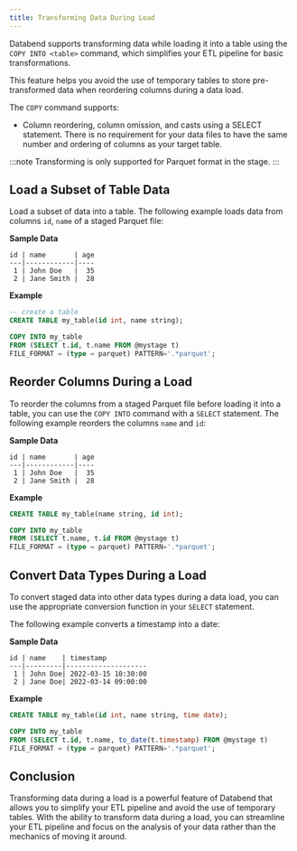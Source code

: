 ```yaml
---
title: Transforming Data During Load
---
```


Databend supports transforming data while loading it into a table using the `COPY INTO <table>` command, which simplifies your ETL pipeline for basic transformations. 

This feature helps you avoid the use of temporary tables to store pre-transformed data when reordering columns during a data load.

The `COPY` command supports:
- Column reordering, column omission, and casts using a SELECT statement. There is no requirement for your data files to have the same number and ordering of columns as your target table.

:::note
Transforming is only supported for Parquet format in the stage.
:::

## Load a Subset of Table Data

Load a subset of data into a table. The following example loads data from columns `id`, `name` of a staged Parquet file:

**Sample Data**
```text
id | name       | age
---|------------|----
 1 | John Doe   |  35
 2 | Jane Smith |  28
```

**Example**
```sql
-- create a table
CREATE TABLE my_table(id int, name string);

COPY INTO my_table
FROM (SELECT t.id, t.name FROM @mystage t)
FILE_FORMAT = (type = parquet) PATTERN='.*parquet';
````

## Reorder Columns During a Load

To reorder the columns from a staged Parquet file before loading it into a table, you can use the `COPY INTO` command with a `SELECT` statement. The following example reorders the columns `name` and `id`:

**Sample Data**
```text
id | name       | age
---|------------|----
 1 | John Doe   |  35
 2 | Jane Smith |  28
```

**Example**
````sql
CREATE TABLE my_table(name string, id int);

COPY INTO my_table
FROM (SELECT t.name, t.id FROM @mystage t)
FILE_FORMAT = (type = parquet) PATTERN='.*parquet';
````

## Convert Data Types During a Load

To convert staged data into other data types during a data load, you can use the appropriate conversion function in your `SELECT` statement.

The following example converts a timestamp into a date:

**Sample Data**
```text
id | name    | timestamp
---|---------|--------------------
 1 | John Doe| 2022-03-15 10:30:00
 2 | Jane Doe| 2022-03-14 09:00:00
```

**Example**
```sql
CREATE TABLE my_table(id int, name string, time date);

COPY INTO my_table
FROM (SELECT t.id, t.name, to_date(t.timestamp) FROM @mystage t)
FILE_FORMAT = (type = parquet) PATTERN='.*parquet';
```

## Conclusion

Transforming data during a load is a powerful feature of Databend that allows you to simplify your ETL pipeline and avoid the use of temporary tables. With the ability to transform data during a load, you can streamline your ETL pipeline and focus on the analysis of your data rather than the mechanics of moving it around.